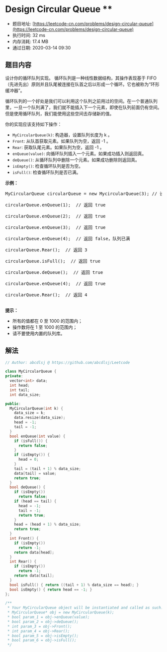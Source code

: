 # Design Circular Queue **
- 题目地址: [https://leetcode-cn.com/problems/design-circular-queue](https://leetcode-cn.com/problems/design-circular-queue)
- 执行时间: 32 ms
- 内存消耗: 17.4 MB
- 通过日期: 2020-03-14 09:30

## 题目内容
<p>设计你的循环队列实现。 循环队列是一种线性数据结构，其操作表现基于 FIFO（先进先出）原则并且队尾被连接在队首之后以形成一个循环。它也被称为“环形缓冲器”。</p>

<p>循环队列的一个好处是我们可以利用这个队列之前用过的空间。在一个普通队列里，一旦一个队列满了，我们就不能插入下一个元素，即使在队列前面仍有空间。但是使用循环队列，我们能使用这些空间去存储新的值。</p>

<p>你的实现应该支持如下操作：</p>

<ul>
	<li><code>MyCircularQueue(k)</code>: 构造器，设置队列长度为 k 。</li>
	<li><code>Front</code>: 从队首获取元素。如果队列为空，返回 -1 。</li>
	<li><code>Rear</code>: 获取队尾元素。如果队列为空，返回 -1 。</li>
	<li><code>enQueue(value)</code>: 向循环队列插入一个元素。如果成功插入则返回真。</li>
	<li><code>deQueue()</code>: 从循环队列中删除一个元素。如果成功删除则返回真。</li>
	<li><code>isEmpty()</code>: 检查循环队列是否为空。</li>
	<li><code>isFull()</code>: 检查循环队列是否已满。</li>
</ul>



<p><strong>示例：</strong></p>

<pre>MyCircularQueue circularQueue = new MycircularQueue(3); // 设置长度为 3

circularQueue.enQueue(1);  // 返回 true

circularQueue.enQueue(2);  // 返回 true

circularQueue.enQueue(3);  // 返回 true

circularQueue.enQueue(4);  // 返回 false，队列已满

circularQueue.Rear();  // 返回 3

circularQueue.isFull();  // 返回 true

circularQueue.deQueue();  // 返回 true

circularQueue.enQueue(4);  // 返回 true

circularQueue.Rear();  // 返回 4
 </pre>



<p><strong>提示：</strong></p>

<ul>
	<li>所有的值都在 0 至 1000 的范围内；</li>
	<li>操作数将在 1 至 1000 的范围内；</li>
	<li>请不要使用内置的队列库。</li>
</ul>


## 解法
```cpp
// Author: abcdlsj @ https://github.com/abcdlsj/Leetcode

class MyCircularQueue {
private:
  vector<int> data;
  int head;
  int tail;
  int data_size;

public:
  MyCircularQueue(int k) {
    data_size = k;
    data.resize(data_size);
    head = -1;
    tail = -1;
  }
  bool enQueue(int value) {
    if (isFull()) {
      return false;
    }
    if (isEmpty()) {
      head = 0;
    }
    tail = (tail + 1) % data_size;
    data[tail] = value;
    return true;
  }
  bool deQueue() {
    if (isEmpty())
      return false;
    if (head == tail) {
      head = -1;
      tail = -1;
      return true;
    }
    head = (head + 1) % data_size;
    return true;
  }
  int Front() {
    if (isEmpty())
      return -1;
    return data[head];
  }
  int Rear() {
    if (isEmpty())
      return -1;
    return data[tail];
  }
  bool isFull() { return ((tail + 1) % data_size == head); }
  bool isEmpty() { return head == -1; }
};

/**
 * Your MyCircularQueue object will be instantiated and called as such:
 * MyCircularQueue* obj = new MyCircularQueue(k);
 * bool param_1 = obj->enQueue(value);
 * bool param_2 = obj->deQueue();
 * int param_3 = obj->Front();
 * int param_4 = obj->Rear();
 * bool param_5 = obj->isEmpty();
 * bool param_6 = obj->isFull();
 */

```